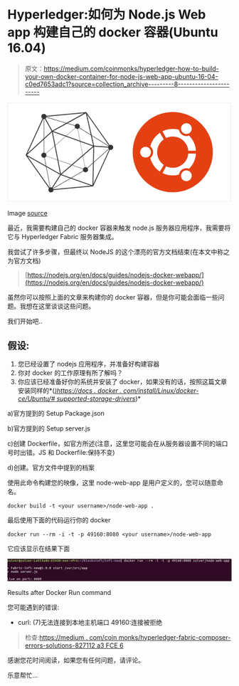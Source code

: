 # Hyperledger:如何为 Node.js Web app 构建自己的 docker 容器(Ubuntu 16.04)

> 原文：<https://medium.com/coinmonks/hyperledger-how-to-build-your-own-docker-container-for-node-js-web-app-ubuntu-16-04-c0ed7653adc1?source=collection_archive---------8----------------------->

![](img/4c795621966dda26ce97a7fc60ffed2b.png)

Image [source](https://www.siliconian.com/blog/15-tutorials/27-hyperledger-fabric-v0-6-on-a-fresh-ubuntu-16-04)

最近，我需要构建自己的 docker 容器来触发 node.js 服务器应用程序，我需要将它与 Hyperledger Fabric 服务器集成。

我尝试了许多步骤，但最终以 NodeJS 的这个漂亮的官方文档结束(在本文中称之为官方文档)

> [https://nodejs.org/en/docs/guides/nodejs-docker-webapp/](https://nodejs.org/en/docs/guides/nodejs-docker-webapp/)

虽然你可以按照上面的文章来构建你的 docker 容器，但是你可能会面临一些问题。我想在这里谈谈这些问题。

我们开始吧..

## 假设:

1.  您已经设置了 nodejs 应用程序，并准备好构建容器
2.  你对 docker 的工作原理有所了解吗？
3.  你应该已经准备好你的系统并安装了 docker，如果没有的话，按照这篇文章安装同样的*(*[*)https://docs . docker . com/install/Linux/docker-ce/Ubuntu/# supported-storage-drivers*](https://docs.docker.com/install/linux/docker-ce/ubuntu/#supported-storage-drivers)*)*

a)官方提到的 Setup Package.json

b)官方提到的 Setup server.js

c)创建 Dockerfile，如官方所述(注意，这里您可能会在从服务器设置不同的端口号时出错。JS 和 Dockerfile:保持不变)

d)创建。官方文件中提到的档案

使用此命令构建您的映像，这里 node-web-app 是用户定义的，您可以随意命名。

```
docker build -t <your username>/node-web-app .
```

最后使用下面的代码运行你的 docker

```
docker run --rm -i -t -p 49160:8080 <your username>/node-web-app
```

它应该显示在结果下面

![](img/d47fcd686e277104de951a57d9585c4d.png)

Results after Docker Run command

您可能遇到的错误:

*   curl: (7)无法连接到本地主机端口 49160:连接被拒绝

> 检查:[https://medium . com/coin monks/hyperledger-fabric-composer-errors-solutions-827112 a3 FCE 6](/coinmonks/hyperledger-fabric-composer-errors-solutions-827112a3fce6)

感谢您花时间阅读，如果您有任何问题，请评论。

乐意帮忙…